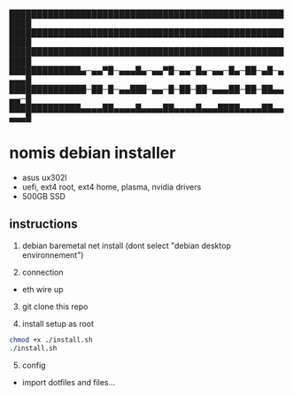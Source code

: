 ██████████████████████████████████████████████████████
██████████████████████████████████████████████████████
██████████████████████████████████████████████████████
█████████████▄─▄▄▀█─▄▄▄█▄─▄▄▀█─▄▄─█▄─▄▄─█▄─██─▄█─▄▄▄▄█
██████████████─██─█─▄▄███─▄▄─█─██─██─▄▄▄██─██─██▄▄▄▄─█
█████████████▄▄▄▄██▄▄▄▄█▄▄▄▄██▄▄▄▄█▄▄▄████▄▄▄▄██▄▄▄▄▄█

# nomis debian installer

- asus ux302l
- uefi, ext4 root, ext4 home, plasma, nvidia drivers
- 500GB SSD

## instructions

1. debian baremetal net install (dont select "debian desktop environnement")

2. connection

- eth wire up

3. git clone this repo

4. install setup as root

```bash
chmod +x ./install.sh
./install.sh
```

5. config

- import dotfiles and files... 